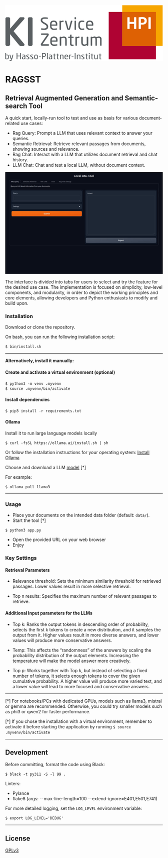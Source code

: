 [![logo.png](images/logo.png)](https://hpi.de/en/kisz/home.html)

# RAGSST

## Retrieval Augmented Generation and Semantic-search Tool

A quick start, locally-run tool to test and use as basis for various document-related use cases:

- Rag Query: Prompt a LLM that uses relevant context to answer your queries.
- Semantic Retrieval: Retrieve relevant passages from documents, showing sources and relevance.
- Rag Chat: Interact with a LLM that utilizes document retrieval and chat history.
- LLM Chat: Chat and test a local LLM, without document context.

![RAGSST](images/local-ragtool-demo.gif)

The interface is divided into tabs for users to select and try the feature for the desired use case. 
The implementation is focused on simplicity, low-level components, and modularity, in order to depict the working principles and core elements, allowing developers and Python enthusiasts to modify and build upon.

### Installation

Download or clone the repository.

On bash, you can run the following installation script:

```shell
$ bin/install.sh
```

---

**Alternatively, install it manually:**

#### Create and activate a virtual environment (optional)

```shell
$ python3 -m venv .myvenv
$ source .myvenv/bin/activate
```

#### Install dependencies

```shell
$ pip3 install -r requirements.txt
```

#### Ollama

Install it to run large language models locally

```shell
$ curl -fsSL https://ollama.ai/install.sh | sh
```

Or follow the installation instructions for your operating system: [Install Ollama](https://ollama.com/download)

Choose and download a LLM [model](https://ollama.com/library) [*]

For example:

```shell
$ ollama pull llama3
```
---

### Usage

- Place your documents on the intended data folder (default: `data/`).
- Start the tool [†]

```shell
$ python3 app.py
```

- Open the provided URL on your web browser
- Enjoy


### Key Settings

#### Retrieval Parameters

- Relevance threshold: Sets the minimum similarity threshold for retrieved passages. Lower values result in more selective retrieval.

- Top n results: Specifies the maximum number of relevant passages to retrieve.

#### Additional Input parameters for the LLMs

- Top k: Ranks the output tokens in descending order of probability, selects the first k tokens to create a new distribution, and it samples the output from it. Higher values result in more diverse answers, and lower values will produce more conservative answers.

- Temp: This affects the “randomness” of the answers  by scaling the probability distribution of the output elements. Increasing the temperature will make the model answer more creatively.

- Top p: Works together with Top k, but instead of selecting a fixed number of tokens, it selects enough tokens to cover the given cumulative probability. A higher value will produce more varied text, and a lower value will lead to more focused and conservative answers.

---

[*] For notebooks/PCs with dedicated GPUs, models such as llama3, mistral or gemma are recommended. Otherwise, you could try smaller models such as phi3 or qwen2 for faster performance.

[†] If you chose the installation with a virtual environment, remember to activate it before starting the application by running ```$ source .myvenv/bin/activate```

---

## Development

Before committing, format the code using Black:

```shell
$ black -t py311 -S -l 99 .
```

Linters:

- Pylance
- flake8 (args: --max-line-length=100 --extend-ignore=E401,E501,E741)


For more detailed logging, set the `LOG_LEVEL` environment variable:

```shell
$ export LOG_LEVEL='DEBUG'
```
---

## License

[GPLv3](./LICENCE)
